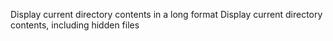 Display current directory contents in a long format
Display current directory contents, including hidden files
